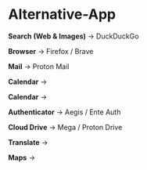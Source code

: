 # Alternative-App

**Search (Web & Images)** -> DuckDuckGo

**Browser** -> Firefox / Brave

**Mail** -> Proton Mail

**Calendar** -> 

**Calendar** -> 

**Authenticator** -> Aegis / Ente Auth

**Cloud Drive** -> Mega / Proton Drive

**Translate** -> 

**Maps** -> 
